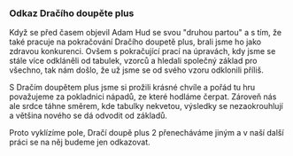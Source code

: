 ### Odkaz Dračího doupěte plus
Když se před časem objevil Adam Hud se svou "druhou partou" a s tím, že také pracuje na pokračování Dračího doupetě plus, brali jsme ho jako zdravou konkurenci.
Ovšem s pokračující prací na úpravách, kdy jsme se stále více odkláněli od tabulek, vzorců a hledali společný základ pro všechno, tak nám došlo, že už jsme se od svého vzoru odklonili příliš.

S Dračím doupětem plus jsme si prožili krásné chvíle a pořád tu hru považujeme za pokladnici nápadů, ze které hodláme čerpat. Zároveň nás ale srdce táhne směrem, kde tabulky nekvetou, výsledky se nezaokrouhlují a většina nového se dá odvodit od základů.

Proto vyklízíme pole, Dračí doupě plus 2 přenecháváme jiným a v naší další práci se na něj budeme jen odkazovat.

